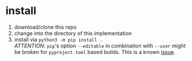 # install

1. download/clone this repo
1. change into the directory of this implementation
1. install via `python3 -m pip install .`  
   *ATTENTION*: `pip`'s option `--editable` in combination with `--user` might be broken for `pyproject.toml` based builds.
   This is a known [issue](https://github.com/pypa/pip/issues/6375).  
